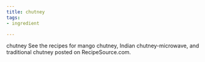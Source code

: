```yaml
---
title: chutney
tags:
- ingredient

---
```

chutney See the recipes for mango chutney, Indian chutney-microwave, and traditional chutney posted on RecipeSource.com.
